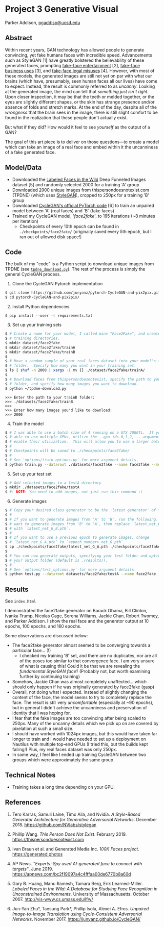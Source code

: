 # Project 3 Generative Visual

Parker Addison, pgaddiso@ucsd.edu

## Abstract

Within recent years, GAN technology has allowed people to generate convincing, yet fake humans faces with incredible speed.  Advancements such as StyleGAN [1] have greatly bolstered the believability of these generated faces, prompting [fake-face entertainment](thispersondoesnotexist.com) [2], [fake-face business uses](generated.photos) [3], and [fake-face legal misuses](https://apnews.com/bc2f19097a4c4fffaa00de6770b8a60d) [4].  However, with most of these models, the generated images are still not yet on par with what our brains (which have, presumably, seen human faces all our lives) have come to expect.  Instead, the result is commonly referred to as *uncanny*.  Looking at the generated image, the mind can tell that *something just isn't right*.  Upon closer inspection, it may be that the teeth or melded together, or the eyes are slightly different shapes, or the skin has strange presence and/or absence of folds and stretch marks.  At the end of the day, despite all of the *wrongness* that the brain sees in the image, there is still slight comfort to be found in the realization that these people don't actually exist.

But what if they did?  How would it feel to see *yourself* as the output of a GAN?

The goal of this art piece is to deliver on those questions—to create a model which can take an image of a real face and embed within it the uncanniness of a fake generated face.


## Model/Data

- Downloaded the [Labeled Faces in the Wild](http://vis-www.cs.umass.edu/lfw/) Deep Funneled Images dataset [5] and randomly selected 2000 for a training 'A' group
- Downloaded 2000 unique images from thispersondoesnotexist.com (TPDNE) (which uses [StyleGAN](https://github.com/NVlabs/stylegan)), cropped to 250px for a training 'B' group
- Downloaded [CycleGAN's official PyTorch code](https://github.com/junyanz/pytorch-CycleGAN-and-pix2pix) [6] to train an unpaired model between 'A' (real faces)  and 'B' (fake faces)
- Trained my CycleGAN model, '*face2fake*', to 165 iterations (~8 minutes per iteration)
  - Checkpoints of every 10th epoch can be found in `./checkpoints/face2fake/` (originally saved every 5th epoch, but I ran out of allowed disk space!)

## Code

The bulk of my "code" is a Python script to download unique images from TPDNE (see [`tpdne_download.py`](./tpdne_download.py)).  The rest of the process is simply the general CycleGAN process.

1. Clone the CycleGAN Pytorch implementation
```bash
$ git clone https://github.com/junyanz/pytorch-CycleGAN-and-pix2pix.git
$ cd pytorch-CycleGAN-and-pix2pix/
```
2. Install Python dependencies
```
$ pip install --user -r requirements.txt
```
3. Set up your training sets
```bash
$ # Create a name for your model, I called mine "Face2Fake", and create the
$ # training directories.
$ mkdir dataset/face2fake
$ mkdir dataset/face2fake/trainA
$ mkdir dataset/face2fake/trainB
$ 
$ # Move a random sample of your real faces dataset into your model's trainA
$ # folder.  Specify how many you want in your training set.
$ ls | shuf -n 2000 | xargs -i mv {} ./dataset/face2fake/trainA/
$
$ # Download faces from thispersondoesnotexist, specify the path to your trainB
$ # folder, and specify how many images you want to download.
$ python ~/tpdne-download.py
```
```
>>> Enter the path to your trainB folder:
>>> ./datasets/face2fake/trainB
>>>
>>> Enter how many images you'd like to download:
>>> 2000
```
4. Train the model
```bash
$ # I was able to use a batch size of 4 running on a GTX 2080Ti.  If you're
$ # able to use multiple GPUs, utilize the --gpu_ids 0,1,2,... argument to
$ # enable their utilization.  This will allow you to use a larger batch size.
$ # 
$ # Checkpoints will be saved to ./checkpoints/face2fake/
$ #
$ # See `options/train_options.py` for more argument details.
$ python train.py --dataroot ./datasets/face2fake --name face2fake --model cycle_gan --batch_size 4
```
5. Set up your test set
```bash
$ # Add selected images to a testA directory
$ mkdir ./datasets/face2fake/testA
$ #! NOTE: You need to add images, not just run this command :)
```
6. Generate images
```bash
$ # Copy your desired class generator to be the 'latest generator' of the model
$ #
$ # If you want to generate images from 'A' to 'B', run the following.  If you
$ # want to generate images from 'B' to 'A', then replace `latest_net_G_A.pth`
$ # with `latest_net_G_B.pth`.
$ #
$ # If you want to use a previous epoch to generate images, change
$ # `latest_net_G_A.pth` to `<epoch_number>_net_G.pth`.
$ cp ./checkpoints/face2fake/latest_net_G_A.pth ./checkpoints/face2fake/latest_net_G.pth
$
$ # You can now generate outputs, specifying your test folder and optionally
$ # your output folder (default is ./results/).
$ #
$ # See `options/test_options.py` for more argument details.
$ python test.py --dataroot datasets/face2fake/testA --name face2fake --model test --no_dropout
```

## Results

See `index.html`

I demonstrated the face2fake generator on Barack Obama, Bill Clinton, Ivanka Trump, Nicolas Cage, Serena Williams, Jackie Chan, Robert Twomey, and Parker Addison.  I show the real face and the generator output at 10 epochs, 100 epochs, and 160 epochs.

Some observations are discussed below:

- The face2fake generator almost seemed to be converging towards a particular face... (!)
  - I checked my training 'B' set, and there are no duplicates, nor are all of the poses too similar to that convergence face.  I am very unsure of what is causing this!  Could it be that we are revealing the *fundamental StyleGAN face*?  (Probably not, but worth examining further by continuing training)
- Somehow, Jackie Chan was almost completely unaffected... which should only happen if he was originally generated by face2fake (gasp)
- Overall, not doing what I expected.  Instead of slightly changing the content of the face, the model seems to try to completely replace the face.  The result is still very *uncomfortable* (especially at ~90 epochs), but in general I didn't achieve the uncanniness and preservation of identity that I was hoping for.
- I fear that the fake images are too convincing after being scaled to 250px.  Many of the uncanny details which we pick up on are covered by pixelation at such a small size.
- I should have worked with 1024px images, but this would have taken far longer to train and I would have needed to set up a deployment on Nautilus with multiple top-end GPUs (I tried this, but the builds kept failing!)  Plus, my real faces dataset was only 250px.
- In some way, I feel like I ended up training CycleGAN between two groups which were approximately the same group.


## Technical Notes

- Training takes a long time depending on your GPU.

## References

1. Tero Karras, Samuli Laine, Timo Aila, and Nvidia.  *A Style-Based Generator Architecture for Generative Adversarial Networks*.  December 2018.  https://github.com/NVlabs/stylegan

2. Phillip Wang.  *This Person Does Not Exist*.  February 2019.  https://thispersondoesnotexist.com

3. Ivan Braun et al. and Generated Media Inc.  *100K Faces project.*  https://generated.photos

4. AP News. *"Experts: Spy used AI-generated face to connect with targets"*.  June 2019.  https://apnews.com/bc2f19097a4c4fffaa00de6770b8a60d

5. Gary B. Huang, Manu Ramesh, Tamara Berg, Erik Learned-Miller.  *Labeled Faces in the Wild: A Database for Studying Face Recognition in Unconstrained Environments.*  University of Massachusetts.  October 2007.  http://vis-www.cs.umass.edu/lfw/

6. Jun-Yan Zhu*, Taesung Park*, Phillip Isola, Alexei A. Efros. *Unpaired Image-to-Image Translation using Cycle-Consistent Adversarial Networks*.  November 2017.  https://junyanz.github.io/CycleGAN/

